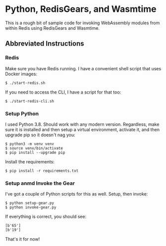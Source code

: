 # Python, RedisGears, and Wasmtime

This is a rough bit of sample code for invoking WebAssembly modules from within Redis using RedisGears and Wasmtime.

## Abbreviated Instructions

### Redis

Make sure you have Redis running. I have a convenient shell script that uses Docker images:

    $ ./start-redis.sh

If you need to access the CLI, I have a script for that too:

    $ ./start-redis-cli.sh

### Setup Python

I used Python 3.8. Should work with any modern version. Regardless, make sure it is installed and then setup a virtual environment, activate it, and then upgrade pip so it doesn't nag you:

    $ python3 -m venv venv
    $ source venv/bin/activate
    $ pip install --upgrade pip

Install the requirements:

    $ pip install -r requirements.txt

### Setup anmd Invoke the Gear

I've got a couple of Python scripts for this as well. Setup, then invoke:

    $ python setup-gear.py
    $ python invoke-gear.py

If everything is correct, you should see:

    [b'65']
    [b'19']

That's it for now!
